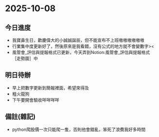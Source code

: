 # 2025-10-08

## 今日進度 
- 我寶鼻生日，歡慶偉大的小誠誠誕辰，但不能宣布不上班嗷嗷嗷嗷嗷嗷
- 行業集中度更新好了，然後原來是我看錯，沒有公式的地方就不會變數字><
- 風管會_評估與提報格式已更新，今天弄到Notion:風管會_評估與提報格式［走勢圖］中

## 明日待辦
- 早上把數字更新到簡報裡面，希望來得及
- 粗火龍狗
- 下午要開會驗收咩咩咩咩

## 備註(雜記)
- python爬股價一次只能爬一隻，否則他會錯亂，笨死了浪費我好多時間
